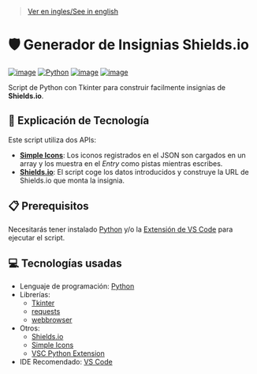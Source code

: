 > [Ver en ingles/See in english](https://github.com/LuisMiSanVe/ShieldBadgeGenerator/blob/main/README.md)
# 🛡️ Generador de Insignias Shields.io
[![image](https://img.shields.io/badge/Visual_Studio_Code-0078D4?style=for-the-badge&logo=visual%20studio%20code&logoColor=white)](https://code.visualstudio.com/)
[![Python](https://img.shields.io/badge/python-3670A0?style=for-the-badge&logo=python&logoColor=ffdd54)](https://www.python.org/)
[![image](https://img.shields.io/badge/Shields.io-%2356f34e.svg?style=for-the-badge&logo=Shields.io&logoColor=373737)](https://shields.io/)
[![image](https://img.shields.io/badge/Simple%20icons-%23000000.svg?style=for-the-badge&logo=Simple%20Icons&logoColor=ffffff)](https://simpleicons.org/)

Script de Python con Tkinter para construir facilmente insignias de **Shields.io**.

## 📝 Explicación de Tecnología
Este script utiliza dos APIs:
- **[Simple Icons](https://raw.githubusercontent.com/simple-icons/simple-icons/develop/_data/simple-icons.json)**: Los iconos registrados en el JSON son cargados en un array y los muestra en el *Entry* como pistas mientras escribes.
- **[Shields.io](https://shields.io/)**: El script coge los datos introducidos y construye la URL de Shields.io que monta la insignia.

## 📋 Prerequisitos
Necesitarás tener instalado [Python](https://www.python.org/) y/o la [Extensión de VS Code](https://marketplace.visualstudio.com/items?itemName=ms-python.python) para ejecutar el script.

## 💻 Tecnologías usadas
- Lenguaje de programación: [Python](https://www.python.org/)
- Librerías:
  - [Tkinter](https://docs.python.org/es/3.13/library/tkinter.html)
  - [requests](https://pypi.org/project/requests/)
  - [webbrowser](https://docs.python.org/3/library/webbrowser.html)
- Otros:
  - [Shields.io](https://shields.io/)
  - [Simple Icons](https://raw.githubusercontent.com/simple-icons/simple-icons/develop/_data/simple-icons.json)
  - [VSC Python Extension](https://marketplace.visualstudio.com/items?itemName=ms-python.python)
- IDE Recomendado: [VS Code](https://code.visualstudio.com/)
